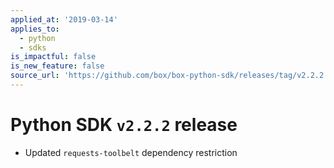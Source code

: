```yaml
---
applied_at: '2019-03-14'
applies_to:
  - python
  - sdks
is_impactful: false
is_new_feature: false
source_url: 'https://github.com/box/box-python-sdk/releases/tag/v2.2.2'
---
```

# Python SDK `v2.2.2` release

- Updated `requests-toolbelt` dependency restriction